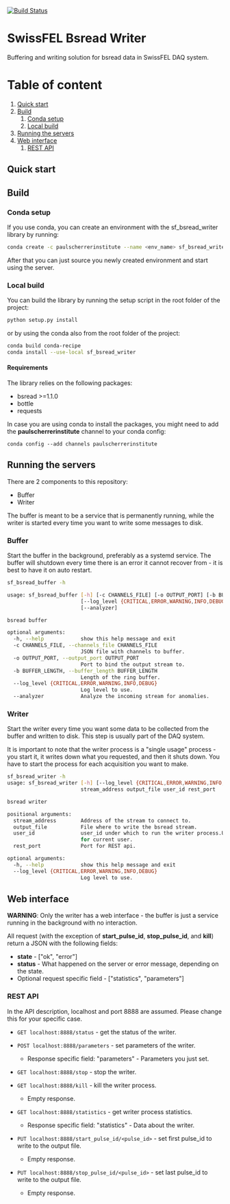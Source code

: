 [![Build Status](https://travis-ci.org/paulscherrerinstitute/sf_bsread_writer.svg?branch=master)](https://travis-ci.org/paulscherrerinstitute/sf_bsread_writer/)

# SwissFEL Bsread Writer
Buffering and writing solution for bsread data in SwissFEL DAQ system.

# Table of content
1. [Quick start](#quick_start)
2. [Build](#build)
    1. [Conda setup](#conda_setup)
    2. [Local build](#local_build)
3. [Running the servers](#running_the_servers)
4. [Web interface](#web_interface)
    1. [REST API](#rest_api)

<a id="quick_start"></a>
## Quick start

<a id="build"></a>
## Build

<a id="conda_setup"></a>
### Conda setup
If you use conda, you can create an environment with the sf_bsread_writer library by running:

```bash
conda create -c paulscherrerinstitute --name <env_name> sf_bsread_writer
```

After that you can just source you newly created environment and start using the server.

<a id="local_build"></a>
### Local build
You can build the library by running the setup script in the root folder of the project:

```bash
python setup.py install
```

or by using the conda also from the root folder of the project:

```bash
conda build conda-recipe
conda install --use-local sf_bsread_writer
```

#### Requirements
The library relies on the following packages:

- bsread >=1.1.0
- bottle
- requests

In case you are using conda to install the packages, you might need to add the **paulscherrerinstitute** channel to
your conda config:

```
conda config --add channels paulscherrerinstitute
```

<a id="running_the_servers"></a>
## Running the servers
There are 2 components to this repository:

- Buffer
- Writer

The buffer is meant to be a service that is permanently running, while the writer is started every time you want to 
write some messages to disk.

### Buffer

Start the buffer in the background, preferably as a systemd service. The buffer will shutdown every time there is an 
error it cannot recover from - it is best to have it on auto restart.

```bash
sf_bsread_buffer -h

usage: sf_bsread_buffer [-h] [-c CHANNELS_FILE] [-o OUTPUT_PORT] [-b BUFFER_LENGTH]
                        [--log_level {CRITICAL,ERROR,WARNING,INFO,DEBUG}]
                        [--analyzer]

bsread buffer

optional arguments:
  -h, --help            show this help message and exit
  -c CHANNELS_FILE, --channels_file CHANNELS_FILE
                        JSON file with channels to buffer.
  -o OUTPUT_PORT, --output_port OUTPUT_PORT
                        Port to bind the output stream to.
  -b BUFFER_LENGTH, --buffer_length BUFFER_LENGTH
                        Length of the ring buffer.
  --log_level {CRITICAL,ERROR,WARNING,INFO,DEBUG}
                        Log level to use.
  --analyzer            Analyze the incoming stream for anomalies.
```

### Writer

Start the writer every time you want some data to be collected from the buffer and written to disk. This step is 
usually part of the DAQ system.

It is important to note that the writer process is a "single usage" process - you start it, it writes down what you 
requested, and then it shuts down. You have to start the process for each acquisition you want to make.

```bash
sf_bsread_writer -h
usage: sf_bsread_writer [-h] [--log_level {CRITICAL,ERROR,WARNING,INFO,DEBUG}]
                        stream_address output_file user_id rest_port

bsread writer

positional arguments:
  stream_address        Address of the stream to connect to.
  output_file           File where to write the bsread stream.
  user_id               user_id under which to run the writer process.Use -1
                        for current user.
  rest_port             Port for REST api.

optional arguments:
  -h, --help            show this help message and exit
  --log_level {CRITICAL,ERROR,WARNING,INFO,DEBUG}
                        Log level to use.
```

<a id="web_interface"></a>
## Web interface

**WARNING**: Only the writer has a web interface - the buffer is just a service 
running in the background with no interaction.

All request (with the exception of **start\_pulse\_id**, **stop\_pulse\_id**, and **kill**) return a JSON 
with the following fields:
- **state** - \["ok", "error"\]
- **status** - What happened on the server or error message, depending on the state.
- Optional request specific field - \["statistics", "parameters"]

<a id="rest_api"></a>
### REST API
In the API description, localhost and port 8888 are assumed. Please change this for your specific case.

* `GET localhost:8888/status` - get the status of the writer.

* `POST localhost:8888/parameters` - set parameters of the writer.
    - Response specific field: "parameters" - Parameters you just set.  

* `GET localhost:8888/stop` - stop the writer.

* `GET localhost:8888/kill` - kill the writer process.
    - Empty response.

* `GET localhost:8888/statistics` - get writer process statistics.
    - Response specific field: "statistics" - Data about the writer.

* `PUT localhost:8888/start_pulse_id/<pulse_id>` - set first pulse_id to write to the output file.
    - Empty response.

* `PUT localhost:8888/stop_pulse_id/<pulse_id>` - set last pulse_id to write to the output file.
    - Empty response.